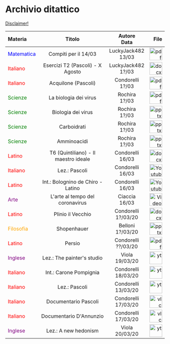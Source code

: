 # Archivio ditattico

[Disclaimer!](disclaimer_archivio)

| Materia      | Titolo | Autore<br>Data| File |
| :---        |    :----:   |          :----: |  ---:|
| <font color="blue">Matematica</font>      | Compiti per il 14/03       | LuckyJack482<br>13/03|<a href='/Sito_Compiti_5F/files/0019_200313204755_001.pdf'><img alt='pdf' width='40 px' src='/Sito_Compiti_5F/resources/pdf.png'/>|
| <font color="red">Italiano</font>  | Esercizi T2 (Pascoli) - X Agosto|LuckyJack482<br>1?/03| <a href='/Sito_Compiti_5F/files/T2 X Agosto.docx'><img alt='docx' width='40 px' src='/Sito_Compiti_5F/resources/docx.png'/>|
| <font color="red">Italiano</font>  |Acquilone  (Pascoli)|Condorelli<br>1?/03| <a href='/Sito_Compiti_5F/files/aquil.pdf'><img alt='pdf' width='40 px' src='/Sito_Compiti_5F/resources/pdf.png'/>|
| <font color="green">Scienze</font>  |    La biologia dei virus     | Rochira<br>1?/03|<a href='/Sito_Compiti_5F/files/la-biologia-dei-virus.pdf'><img alt='pdf' width='40 px' src='/Sito_Compiti_5F/resources/pdf.png'/>|
| <font color="green">Scienze</font>  | Biologia dei virus        | Rochira<br>1?/03|<a href='/Sito_Compiti_5F/files/Biologia-dei-virus_lezion_ppoint.pptx'><img alt='pptx' width='40 px' src='/Sito_Compiti_5F/resources/pptx.png'/>|
| <font color="green">Scienze</font>  |     Carboidrati    | Rochira<br>1?/03|<a href='/Sito_Compiti_5F/files/carboidrati_.ppt'><img alt='pptx' width='40 px' src='/Sito_Compiti_5F/resources/pptx.png'/>|
| <font color="green">Scienze</font>  |     Amminoacidi    | Rochira<br>1?/03| <a href='/Sito_Compiti_5F/files/amminoacidi.ppt'><img alt='pptx' width='40 px' src='/Sito_Compiti_5F/resources/pptx.png'/>|
| <font color="red">Latino</font> |T6 (Quintiliano) - Il maestro ideale|Condorelli<br>16/03|<a href='/Sito_Compiti_5F/files/compiti 5 f.docx'><img alt='docx' width='40 px' src='/Sito_Compiti_5F/resources/docx.png'/>|
| <font color="red">Italiano</font> |Lez.: Pascoli|Condorelli<br>16/03|<a href='https://www.youtube.com/watch?v=YOj0jgvfPtA'><img alt='Youtube' width='40 px' src='/Sito_Compiti_5F/resources/yt.png'/>|
| <font color="red">Latino</font> |Int.: Bolognino de Chiro - Latino|Condorelli<br>16/03|<a href='https://www.youtube.com/watch?v=Uvj54f6Q7gk'><img alt='Youtube' width='40 px' src='/Sito_Compiti_5F/resources/yt.png'/>|
| <font color="purple">Arte</font> |L'arte al tempo del coronavirus|Ciaccia<br>16/03|<a href='/Sito_Compiti_5F/files/larte_al_tempo_del_coronavirus.mp4'><img alt='Video' width='40 px' src='/Sito_Compiti_5F/resources/vlc.png'/>|
| <font color="red">Latino</font> |Plinio il Vecchio|Condorelli<br>1?/03/20|<a href='/Sito_Compiti_5F/files/plinio il vecchio.docx'><img alt='docx' width='40 px' src='/Sito_Compiti_5F/resources/docx.png'/>|
| <font color="orange">Filosofia</font> |Shopenhauer|Belloni<br>1?/03/20|<a href='/Sito_Compiti_5F/files/Shopenhauer_01.pptx'><img alt='pptx' width='40 px' src='/Sito_Compiti_5F/resources/pptx.png'/>|
| <font color="red">Latino</font> |Persio|Condorelli<br>??/03/20|<a href='/Sito_Compiti_5F/files/978883953213_pers1.pdf'><img alt='pdf' width='40 px' src='/Sito_Compiti_5F/resources/pdf.png'>|
| <font color="purple">Inglese</font> |Lez.: The painter's studio|Viola<br>19/03/20|<a href='https://www.youtube.com/watch?v=lckoxHQumn0'><img alt='yt' width='40 px' src='/Sito_Compiti_5F/resources/yt.png'>|
| <font color="red">Italiano</font> |Int.: Carone Pompignia|Condorelli<br>18/03/20|<a href='https://www.youtu.be/pepTt9G3juk'><img alt='yt' width='40 px' src='/Sito_Compiti_5F/resources/yt.png'>|
| <font color="red">Italiano</font> |Lez.: Pascoli|Condorelli<br>13/03/20|<a href='https://youtu.be/pepTt9G3juk'><img alt='yt' width='40 px' src='/Sito_Compiti_5F/resources/yt.png'>|
| <font color="red">Italiano</font> |Documentario Pascoli|Condorelli<br>17/03/20|<a href='https://www.raiplay.it/video/2016/02/I-grandi-della-letteratura---Giovanni-Pascoli-21d741fa-2e04-4688-80d5-d7aeb06ea363.html'><img alt='vlc' width='40 px' src='/Sito_Compiti_5F/resources/vlc.png'>|
| <font color="red">Italiano</font> |Documentario D'Annunzio|Condorelli<br>17/03/20|<a href='https://www.raiplay.it/video/2017/10/I-GRANDI-DELLA-LETTERATURA-ITALIANA-40f7a614-7ea4-4c79-8b72-d8930154b4eb.html'><img alt='vlc' width='40 px' src='/Sito_Compiti_5F/resources/vlc.png'>|
| <font color="purple">Inglese</font> |Lez.: A new hedonism|Viola<br>20/03/20|<a href='https://youtu.be/2PgRVKyXeFI'><img alt='yt' width='40 px' src='/Sito_Compiti_5F/resources/yt.png'>|
